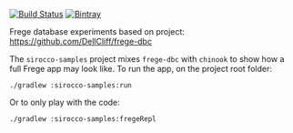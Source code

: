 [![Build Status](https://travis-ci.org/januslynd/sirocco.svg?branch=master)](https://travis-ci.org/januslynd/sirocco)
[![Bintray](https://img.shields.io/bintray/v/januslynd/maven/sirocco-core.svg?style=flat-square)](https://bintray.com/januslynd/maven/sirocco-core)

Frege database experiments based on project: https://github.com/DellCliff/frege-dbc

The `sirocco-samples` project mixes `frege-dbc` with `chinook` to show
how a full Frege app may look like. To run the app, on the project root folder:

    ./gradlew :sirocco-samples:run

Or to only play with the code:

    ./gradlew :sirocco-samples:fregeRepl
